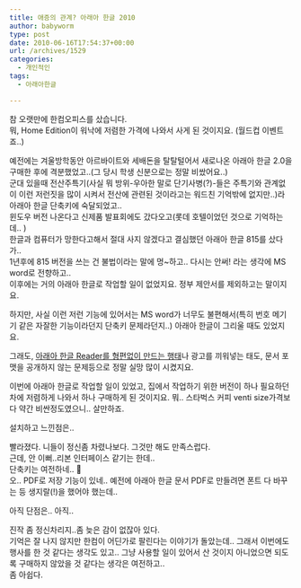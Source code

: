 ```yaml
---
title: 애증의 관계? 아래아 한글 2010
author: babyworm
type: post
date: 2010-06-16T17:54:37+00:00
url: /archives/1529
categories:
  - 개인적인
tags:
  - 아래아한글

---
```

참 오랫만에 한컴오피스를 샀습니다.  
뭐, Home Edition이 워낙에 저렴한 가격에 나와서 사게 된 것이지요. (월드컵 이벤트죠..)

예전에는 겨울방학동안 아르바이트와 세배돈을 탈탈털어서 새로나온 아래아 한글 2.0을 구매한 후에 격분했었고..(그 당시 학생 신분으로는 정말 비쌌어요..)  
군대 있을때 전산주특기(사실 뭐 방위-우아한 말로 단기사병(?)-들은 주특기와 관계없이 이런 저런짓을 많이 시켜서 전산에 관련된 것이라고는 워드친 기억밖에 없지만..)라 아래아 한글 단축키에 숙달되었고..  
윈도우 버전 나온다고 신제품 발표회에도 갔다오고(롯데 호텔이었던 것으로 기억하는데.. )  
한글과 컴퓨터가 망한다고해서 절대 사지 않겠다고 결심했던 아래아 한글 815를 샀다가..  
1년후에 815 버전을 쓰는 건 불법이라는 말에 멍~하고.. 다시는 안써! 라는 생각에 MS word로 전향하고..  
이후에는 거의 아래아 한글로 작업할 일이 없었지요. 정부 제안서를 제외하고는 말이지요.

하지만, 사실 이런 저런 기능에 있어서는 MS word가 너무도 불편해서(특히 번호 메기기 같은 자잘한 기능이라던지 단축키 문제라던지..) 아래아 한글이 그리울 때도 있었지요.

그래도, <a href="http://babyworm.net/wordpress/?p=25" target="_blank">아래아 한글 Reader를 형편없이 만드는 행태</a>나 광고를 끼워넣는 태도, 문서 포맷을 공개하지 않는 문제등으로 정말 실망 많이 시켰지요.

이번에 아래아 한글로 작업할 일이 있었고, 집에서 작업하기 위한 버전이 하나 필요하던 차에 저렴하게 나와서 하나 구매하게 된 것이지요. 뭐.. 스타벅스 커피 venti size가격보다 약간 비싼정도였으니.. 살만하죠.

설치하고 느낀점은..

빨라졌다. 니들이 정신좀 차렸나보다. 그것만 해도 만족스럽다.  
근데, 안 이뻐..리본 인터페이스 같기는 한데..  
단축키는 여전하네.. 🙂  
오.. PDF로 저장 기능이 있네.. 예전에 아래아 한글 문서 PDF로 만들려면 폰트 다 바꾸는 등 생지랄(!)을 했어야 했는데..

아직 단점은.. 아직..

진작 좀 정신차리지..좀 늦은 감이 없잖아 있다.  
기억은 잘 나지 않지만 한컴이 어딘가로 팔린다는 이야기가 돌았는데.. 그래서 이번에도 행사를 한 것 같다는 생각도 있고.. 그냥 사용할 일이 있어서 산 것이지 아니었으면 되도록 구매하지 않았을 것 같다는 생각은 여전하고..  
좀 아쉽다.

&nbsp;